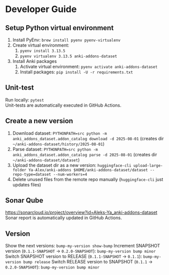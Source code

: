 # Developer Guide

## Setup Python virtual environment
1. Install PyEnv: `brew install pyenv pyenv-virtualenv`
2. Create virtual environment:
    1. `pyenv install 3.13.5`
    2. `pyenv virtualenv 3.13.5 anki-addons-dataset`
3. Install Anki packages
    1. Activate virtual environment: `pyenv activate anki-addons-dataset`
    2. Install packages: `pip install -U -r requirements.txt`

## Unit-test
Run locally: `pytest`  
Unit-tests are automatically executed in GitHub Actions.

## Create a new version
1. Download dataset: `PYTHONPATH=src python -m anki_addons_dataset.addon_catalog download -d 2025-08-01` (creates dir `~/anki-addons-dataset/history/2025-08-01`)
2. Parse dataset: `PYTHONPATH=src python -m anki_addons_dataset.addon_catalog parse -d 2025-08-01` (creates dir `~/anki-addons-dataset/dataset`)
3. Upload the dataset dir as a new version: `huggingface-cli upload-large-folder Ya-Alex/anki-addons $HOME/anki-addons-dataset/dataset --repo-type=dataset --num-workers=4`
4. Delete unused files from the remote repo manually (`huggingface-cli` just updates files)

## Sonar Qube
https://sonarcloud.io/project/overview?id=Aleks-Ya_anki-addons-dataset  
Sonar report is automatically updated in GitHub Actions.

## Version
Show the next versions: `bump-my-version show-bump`
Increment SNAPSHOT version (`0.1.1-SNAPSHOT` -> `0.2.0-SNAPSHOT`): `bump-my-version bump minor`
Switch SNAPSHOT version to RELEASE (`0.1.1-SNAPSHOT` -> `0.1.1`): `bump-my-version bump release`
Switch RELEASE version to SNAPSHOT (`0.1.1` -> `0.2.0-SNAPSHOT`): `bump-my-version bump minor`
